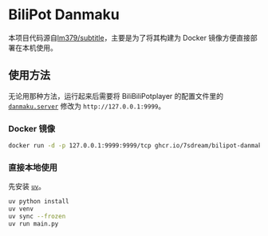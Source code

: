# BiliPot Danmaku

本项目代码源自[lm379/subtitle]，主要是为了将其构建为 Docker 镜像方便直接部署在本机使用。

## 使用方法

无论用那种方法，运行起来后需要将 BiliBiliPotplayer 的配置文件里的 [`danmaku.server`] 修改为 `http://127.0.0.1:9999`。

### Docker 镜像

```bash
docker run -d -p 127.0.0.1:9999:9999/tcp ghcr.io/7sdream/bilipot-danmaku:latest
```

### 直接本地使用

先安装 [`uv`]。

```bash
uv python install
uv venv
uv sync --frozen
uv run main.py
```

[lm379/subtitle]: https://github.com/lm379/subtitle
[`uv`]: https://docs.astral.sh/uv/getting-started/installation/
[`danmaku.server`]: https://github.com/chen310/BilibiliPotPlayer/blob/master/Media/PlayParse/Bilibili_Config.json#L7
